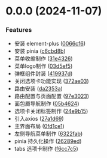 # 0.0.0 (2024-11-07)


### Features

* 安装 element-plus ([0066cf6](https://github.com/junwanzhao/common-limits-system/commit/0066cf607920517222ea8fa21053ec317df1c55c))
* 安装 pinia ([c6cbd8b](https://github.com/junwanzhao/common-limits-system/commit/c6cbd8ba7abcb1a723b7e6af7162212c9a648414))
* 菜单收缩制作 ([31e4326](https://github.com/junwanzhao/common-limits-system/commit/31e43264173a533550d2bf21681377093bab47b5))
* 菜单logo制作 ([03d5ef5](https://github.com/junwanzhao/common-limits-system/commit/03d5ef569b8073eaaaf3c5de069fd545f99f9596))
* 弹框组件封装 ([419937d](https://github.com/junwanzhao/common-limits-system/commit/419937d941390f5f81d749a83912a273039fbb72))
* 关闭选项卡功能实现 ([372ae03](https://github.com/junwanzhao/common-limits-system/commit/372ae0326cb42d78e958f943987cb5c2f0d77e5d))
* 路由安装 ([da2353a](https://github.com/junwanzhao/common-limits-system/commit/da2353aa9687bd4bd87e95c737c5d66b039d5a9e))
* 路由配置与⻚⾯配置 ([97e3023](https://github.com/junwanzhao/common-limits-system/commit/97e30233fae291b68c7d4ffdd38aa5743872e256))
* ⾯包屑导航制作 ([05b4624](https://github.com/junwanzhao/common-limits-system/commit/05b4624a89d5d7e90206c6fedf88e420f9a6ab37))
* 选项卡关闭标签制作 ([24e9b15](https://github.com/junwanzhao/common-limits-system/commit/24e9b1582b49e7df3809b2c0b0c669403eb8d2a7))
* 引⼊axios ([27a1d69](https://github.com/junwanzhao/common-limits-system/commit/27a1d6977ae13ef0ea8b9cf156a33d24c0bffcd0))
* 主界⾯布局 ([0fd1ce1](https://github.com/junwanzhao/common-limits-system/commit/0fd1ce152ad70ca707cd2d6e33cceed34595d36c))
* 左侧导航菜单制作 ([6322fab](https://github.com/junwanzhao/common-limits-system/commit/6322fab746c6f726fec3d1b0644e4fe1f8949919))
* pinia 持久化操作 ([26289ed](https://github.com/junwanzhao/common-limits-system/commit/26289ed8df19edaf8aa63967ac61d99490418ee1))
* tabs 选项卡制作 ([f6cc7c5](https://github.com/junwanzhao/common-limits-system/commit/f6cc7c5e94f8bb37fd9c73d36d2a72832a999c8e))



